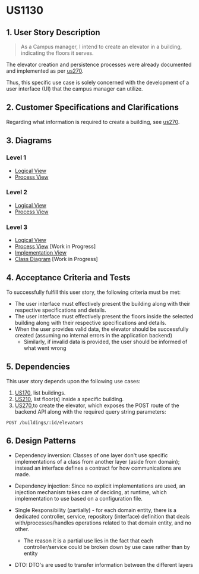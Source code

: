# US1130

## 1. User Story Description

> As a Campus manager, I intend to create an elevator in a building, indicating the floors it serves.

The elevator creation and persistence processes were already
documented and implemented as per [us270](../us270/README.md).

Thus, this specific use case is solely concerned with the
development of a user interface (UI) that the campus
manager can utilize.

## 2. Customer Specifications and Clarifications

Regarding what information is required to create a building,
see [us270](../us270/README.md).

## 3. Diagrams

### Level 1

-   [Logical View](../general-purpose/level1/logical-view.svg)
-   [Process View](./level1/process-view.svg)

### Level 2

-   [Logical View](../general-purpose/level2/logical-view.svg)
-   [Process View](./level2/process-view.svg)

### Level 3

-   [Logical View](../general-purpose/level3/logical-view.svg)
-   [Process View](./level3/process-view.svg) [Work in Progress]
-   [Implementation View](../general-purpose/level3/implementation-view.svg)
-   [Class Diagram](./level3/class-diagram.svg) [Work in Progress]

## 4. Acceptance Criteria and Tests

To successfully fulfill this user story, the following criteria must be met:

- The user interface must effectively present the building along with their respective specifications and details.
- The user interface must effectively present the floors inside the selected building along with their respective specifications and details.
- When the user provides valid data, the elevator should
  be successfully created (assuming no internal errors in the application backend)
    + Similarly, if invalid data is provided, the user should
      be informed of what went wrong



## 5. Dependencies


This user story depends upon the following use cases:

1. [US170](../us170), list buildings.
2. [US210](../us210), list floor(s) inside a specific building.
3. [US270](../us270),to create the elevator, which exposes the POST route of the backend API along with the required query string parameters:

```
POST /buildings/:id/elevators
```

## 6. Design Patterns

-   Dependency inversion: Classes of one layer don't use specific implementations of a class from another layer (aside from domain); instead an interface defines a contract for how communications are made.

-   Dependency injection: Since no explicit implementations are used, an injection mechanism takes care of deciding, at runtime, which implementation to use based on a configuration file.

-   Single Responsibility (partially) - for each domain entity, there is a dedicated controller, service, repository (interface) definition that deals with/processes/handles operations related to that domain entity, and no other.

    -   The reason it is a partial use lies in the fact that each controller/service could be broken down by use case rather than by entity

-   DTO: DTO's are used to transfer information between the different layers
